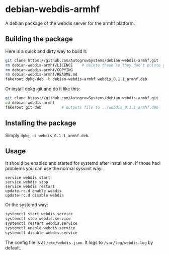 debian-webdis-armhf
===================

A debian package of the webdis server for the armhf platform.

## Building the package

Here is a quick and dirty way to build it:

```sh
git clone https://github.com/AutogrowSystems/debian-webdis-armhf.git
rm debian-webdis-armhf/LICENCE    # delete these so they don't polute your root
rm debian-webdis-armhf/COPYING
rm debian-webdis-armhf/README.md
fakeroot dpkg-deb -b debian-webdis-armhf webdis_0.1.1_armhf.deb
```

Or install [dpkg-git](http://penguinpowernz.github.io/dpkg-git/) and do it like this:

```sh
git clone https://github.com/AutogrowSystems/debian-webdis-armhf.git
cd debian-webdis-armhf
fakeroot git deb         # outputs file to ../webdis_0.1.1_armhf.deb
```

## Installing the package

Simply `dpkg -i webdis_0.1.1_armhf.deb`.

## Usage

It should be enabled and started for systemd after installation.  If those had problems you can use the normal sysvinit way:

```
service webdis start
service webdis stop
service webdis restart
update-rc.d enable webdis
update-rc.d disable webdis
```

Or the systemd way:

```sh
systemctl start webdis.service
systemctl stop webdis.service
systemctl restart webdis.service
systemctl enable webdis.service
systemctl disable webdis.service
```

The config file is at `/etc/webdis.json`.  It logs to `/var/log/webdis.log` by default.